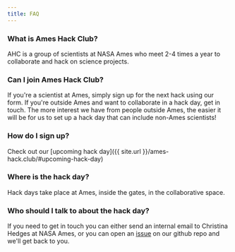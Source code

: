 ```yaml
---
title: FAQ
---
```


### What is Ames Hack Club?

AHC is a group of scientists at NASA Ames who meet 2-4 times a year to collaborate and hack on science projects.

### Can I join Ames Hack Club?

If you're a scientist at Ames, simply sign up for the next hack using our form. If you're outside Ames and want to collaborate in a hack day, get in touch. The more interest we have from people outside Ames, the easier it will be for us to set up a hack day that can include non-Ames scientists!

### How do I sign up?

Check out our [upcoming hack day]({{ site.url }}/ames-hack.club/#upcoming-hack-day)

### Where is the hack day?

Hack days take place at Ames, inside the gates, in the collaborative space.


### Who should I talk to about the hack day?

If you need to get in touch you can either send an internal email to Christina Hedges at NASA Ames, or you can open an [issue](https://github.com/christinahedges/ames-hack.club/issues) on our github repo and we'll get back to you.
